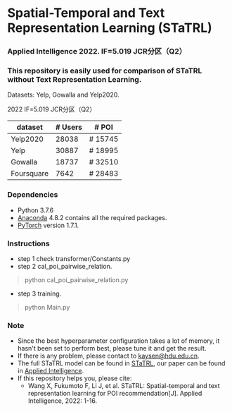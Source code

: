 # Spatial-Temporal and Text Representation Learning (STaTRL)

### Applied Intelligence 2022. IF=5.019 JCR分区（Q2）

### This repository is easily used for comparison of STaTRL without Text Representation Learning. 
Datasets: Yelp, Gowalla and Yelp2020. 

2022 IF=5.019 JCR分区（Q2）


| dataset | # Users | # POI |
|---------|---------|---------|
| Yelp2020     | 28038     |# 15745 |
| Yelp    | 30887     |# 18995 |
| Gowalla     | 18737     |# 32510 |
| Foursquare     | 7642     |# 28483 |

### Dependencies
* Python 3.7.6
* [Anaconda](https://www.anaconda.com/) 4.8.2 contains all the required packages.
* [PyTorch](https://pytorch.org/) version 1.7.1.

### Instructions
* step 1 check transformer/Constants.py
* step 2 cal_poi_pairwise_relation.
> python cal_poi_pairwise_relation.py
* step 3 training.
> python Main.py

### Note
* Since the best hyperparameter configuration takes a lot of memory, it hasn't been set to perform best, please tune it and get the result.
* If there is any problem, please contact to kaysen@hdu.edu.cn.
* The full STaTRL model can be found in [STaTRL](https://github.com/wxf2445/STaTRL), our paper can be found in [Applied Intelligence](https://link.springer.com/content/pdf/10.1007/s10489-022-03858-w.pdf).
* If this repository helps you, please cite:
  * Wang X, Fukumoto F, Li J, et al. STaTRL: Spatial-temporal and text representation learning for POI recommendation[J]. Applied Intelligence, 2022: 1-16.
